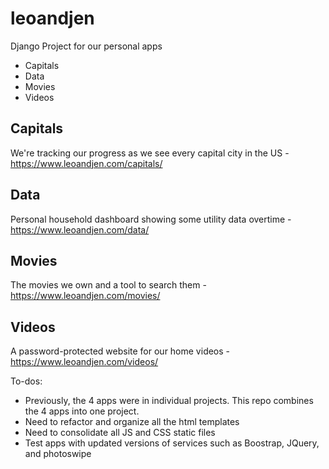 # leoandjen
Django Project for our personal apps
* Capitals
* Data
* Movies
* Videos

## Capitals
We're tracking our progress as we see every capital city in the US - https://www.leoandjen.com/capitals/

## Data
Personal household dashboard showing some utility data overtime - https://www.leoandjen.com/data/

## Movies
The movies we own and a tool to search them - https://www.leoandjen.com/movies/

## Videos
A password-protected website for our home videos - https://www.leoandjen.com/videos/

To-dos:
- Previously, the 4 apps were in individual projects. This repo combines the 4 apps into one project.
- Need to refactor and organize all the html templates
- Need to consolidate all JS and CSS static files
- Test apps with updated versions of services such as Boostrap, JQuery, and photoswipe
